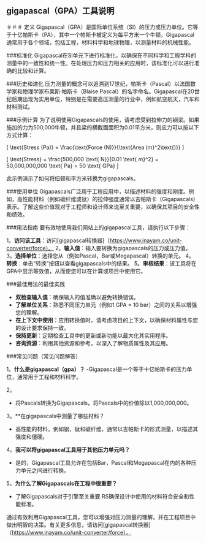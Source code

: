 ## gigapascal（GPA）工具说明

＃＃＃ 定义
Gigapascal（GPA）是国际单位系统（SI）的压力或压力单位。它等于十亿帕斯卡（PA），其中一个帕斯卡被定义为每平方米一个牛顿。Gigapascal通常用于各个领域，包括工程，材料科学和地球物理，以测量材料的机械性能。

###标准化
Gigapascal在SI单元下进行标准化，以确保在不同科学和工程学科的测量中的一致性和统一性。在处理压力和压力相关的应用时，该标准化可以进行准确的比较和计算。

###历史和进化
压力测量的概念可以追溯到17世纪，帕斯卡（Pascal）以法国数学家和物理学家布莱斯·帕斯卡（Blaise Pascal）的名字命名。Gigapascal在20世纪后期出现为实用单位，特别是在需要高压测量的行业中，例如航空航天，汽车和材料测试。

###示例计算
为了说明使用Gigapascals的使用，请考虑受到拉伸力的钢梁。如果施加的力为500,000牛顿，并且梁的横截面面积为0.01平方米，则应力可以按以下方式计算：

\[ \text{Stress (Pa)} = \frac{\text{Force (N)}}{\text{Area (m}^2\text{)}} \]

\[ \text{Stress} = \frac{500,000 \text{ N}}{0.01 \text{ m}^2} = 50,000,000,000 \text{ Pa} = 50 \text{ GPa} \]

此示例演示了如何将纽顿和平方米转换为gigapascals。

###使用单位
Gigapascals广泛用于工程应用中，以描述材料的强度和刚度。例如，高性能材料（例如碳纤维或钛）的拉伸强度通常以吉帕斯卡（Gigapascals）表示。了解这些价值观对于工程师和设计师来说至关重要，以确保其项目的安全性和绩效。

###用法指南
要有效地使用我们网站上的gigapascal工具，请执行以下步骤：

1。**访问该工具**：访问[gigapascal转换器]（https://www.inayam.co/unit-converter/force）。
2。**输入值**：输入要转换为gigapascals的压力或压力值。
3。**选择单位**：选择您从（例如Pascal，Bar或Megapascal）转换的单元。
4。**转换**：单击“转换”按钮以查看gigapascals中的结果。
5。**审核结果**：该工具将在GPA中显示等效值，从而使您可以在计算或项目中使用它。

###最佳用法的最佳实践
-  **双检查输入值**：确保输入的值准确以避免转换错误。
-  **了解单位关系**：熟悉不同压力单元（例如1 GPA = 10 bar）之间的关系以增强您的理解。
-  **在上下文中使用**：应用转换值时，请考虑项目的上下文，以确保材料属性与您的设计要求保持一致。
-  **保持更新**：定期检查工具中的更新或新功能以最大化其实用程序。
-  **咨询资源**：利用其他资源和参考，以深入了解物质属性及其应用。

###常见问题（常见问题解答）

1。**什么是gigapascal（gpa）？**
-Gigapascal是一个等于十亿帕斯卡的压力单位，通常用于工程和材料科学。

2。
- 将Pascals转换为Gigapascals，将Pascals中的价值除以1,000,000,000。

3。**在gigapascals中测量了哪些材料？
- 高性能的材料，例如钢，钛和碳纤维，通常以吉帕斯卡的形式测量，以描述其强度和僵硬。

4。**我可以将gigapascal工具用于其他压力单元吗？**
- 是的，Gigapascal工具允许在包括Bar，Pascal和Megapascal在内的各种压力单元之间进行转换。

5。**为什么了解Gigapascals在工程中很重要？**
- 了解Gigapascals对于引擎至关重要 RS确保设计中使用的材料符合安全和性能标准。

通过有效利用Gigapascal工具，您可以增强对压力测量的理解，并在工程项目中做出明智的决策。有关更多信息，请访问[gigapascal转换器]（https://www.inayam.co/unit-converter/force）。